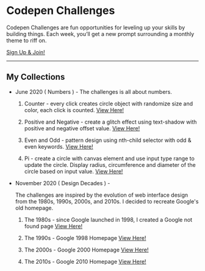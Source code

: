 # **Codepen Challenges**

Codepen Challenges are fun opportunities for leveling up your skills by building things. Each week, you’ll get a new prompt surrounding a monthly theme to riff on.

<a href="https://codepen.io/challenges"> Sign Up & Join! </a>

---
## My Collections

- June 2020 ( Numbers ) - The challenges is all about numbers.  

    1. Counter - every click creates circle object with randomize size and color, each click is counted. <a href="https://codepen.io/dennisgocong/full/ExQGmEW"> View Here!</a>
    
    2. Positive and Negative - create a glitch effect using text-shadow with positive and negative offset value. <a href="https://codepen.io/dennisgocong/full/MWQxJKa"> View Here!</a>

    3. Even and Odd - pattern design using nth-child selector with odd & even keywords. <a href="https://codepen.io/dennisgocong/full/rNJXzze"> View Here!</a>

    4. Pi - create a circle with canvas element and use input type range to update the circle. Display radius, circumference and diameter of the circle based on input value. <a href="https://codepen.io/dennisgocong/full/JjLjwEo"> View Here!</a>

- November 2020 ( Design Decades ) - 
    
    The challenges are inspired by the evolution of web interface design from the 1980s, 1990s, 2000s, and 2010s. I decided to recreate Google's old homepage.

    1. The 1980s - since Google launched in 1998, I created a Google not found page <a href="https://codepen.io/dennisgocong/full/OJEOmOL"> View Here! </a>

    2. The 1990s - Google 1998 Homepage <a href="https://codepen.io/dennisgocong/full/WNyzxJx"> View Here! </a>

    3. The 2000s - Google 2000 Homepage <a href="https://codepen.io/dennisgocong/full/OJEEjZM"> View Here! </a>

    4. The 2010s - Google 2010 Homepage <a href="https://codepen.io/dennisgocong/full/zYaJqVX"> View Here! </a>
    
